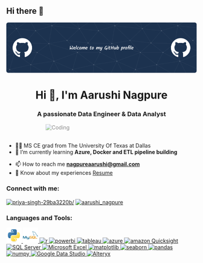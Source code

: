 ## Hi there 👋
![MasterHead](https://github.com/aarushi126/aarushi126/blob/main/banner.png)

<h1 align="center">Hi 👋, I'm Aarushi Nagpure</h1>
<h3 align="center">A passionate Data Engineer & Data Analyst</h3>
<img align="right" alt="Coding" width="400" style="opacity: 0.5;" src="ezgif-2-9728e987ca.gif">

</br></br>
- 👩‍🎓 MS CE grad from The University Of Texas at Dallas
- 🌱 I’m currently learning **Azure, Docker and ETL pipeline building**

<!-- - 👨‍💻 All of my projects are available at [abc](abc) -->
- 📫 How to reach me **nagpureaarushi@gmail.com**
- 📄 Know about my experiences [Resume](https://drive.google.com/file/d/19RtqW4yvIKM7OXNvQbg3ETUq3lPw0Ltt/view?usp=sharing)

<h3 align="left">Connect with me:</h3>
<p align="left">
<a href="https://www.linkedin.com/in/aarushi-nagpure/" target="blank"><img align="center" src="https://raw.githubusercontent.com/rahuldkjain/github-profile-readme-generator/master/src/images/icons/Social/linked-in-alt.svg" alt="priya-singh-29ba3220b/" height="30" width="40" /></a>
<a href="https://instagram.com/aarushi_nagpure" target="blank"><img align="center" src="https://raw.githubusercontent.com/rahuldkjain/github-profile-readme-generator/master/src/images/icons/Social/instagram.svg" alt="aarushi_nagpure" height="30" width="40" /></a>
</p>

<h3 align="left">Languages and Tools:</h3>
<p align="left">
  <a href="https://www.python.org" target="_blank" rel="noreferrer"> <img src="https://raw.githubusercontent.com/devicons/devicon/master/icons/python/python-original.svg" alt="python" width="40" height="40"/> </a>
  <a href="https://www.mysql.com/" target="_blank" rel="noreferrer"> <img src="https://raw.githubusercontent.com/devicons/devicon/master/icons/mysql/mysql-original-wordmark.svg" alt="mysql" width="40" height="40"/> </a>
  <a href="https://www.r-project.org/" target="_blank" rel="noreferrer"> <img src="https://www.vectorlogo.zone/logos/r-project/r-project-icon.svg" alt="r" width="40" height="40"/> </a>
  <a href="https://powerbi.microsoft.com/" target="_blank" rel="noreferrer"> <img src="https://www.vectorlogo.zone/logos/microsoft_powerbi/microsoft_powerbi-icon.svg" alt="powerbi" width="40" height="40"/> </a>
  <a href="https://www.tableau.com/" target="_blank" rel="noreferrer"> <img src="" alt="tableau" width="40" height="40"/> </a>
  <a href="https://azure.microsoft.com/" target="_blank" rel="noreferrer"> <img src="https://www.vectorlogo.zone/logos/microsoft_azure/microsoft_azure-icon.svg" alt="azure" width="40" height="40"/> </a>
  <a href="https://aws.amazon.com/quicksight/" target="_blank" rel="noreferrer"> <img src="https://www.vectorlogo.zone/logos/amazon_aws/amazon_aws-icon.svg" alt="amazon Quicksight" width="40" height="40"/> </a>
  <a href="https://www.microsoft.com/en-us/sql-server" target="_blank" rel="noreferrer"> <img src="https://www.svgrepo.com/show/303229/microsoft-sql-server-logo.svg" alt="SQL Server" width="40" height="40"/> </a>
  <a href="https://www.microsoft.com/en-us/microsoft-365/excel" target="_blank" rel="noreferrer"> <img src="[https://www.vectorlogo.zone/logos/microsoft_excel/microsoft_excel-icon.svg](https://github.com/aarushi126/aarushi126/blob/main/havvasancar_0-1653566383367.png)" alt="Microsoft Excel" width="40" height="40"/> </a>
  <a href="https://matplotlib.org/" target="_blank" rel="noreferrer"> <img src="https://upload.wikimedia.org/wikipedia/commons/8/84/Matplotlib_icon.svg" alt="matplotlib" width="40" height="40"/> </a>
  <a href="https://seaborn.pydata.org/" target="_blank" rel="noreferrer"> <img src="https://seaborn.pydata.org/_images/logo-mark-lightbg.svg" alt="seaborn" width="40" height="40"/> </a>
  <a href="https://pandas.pydata.org/" target="_blank" rel="noreferrer"> <img src="https://pandas.pydata.org/static/img/pandas_mark.svg" alt="pandas" width="40" height="40"/> </a>
  <a href="https://numpy.org/" target="_blank" rel="noreferrer"> <img src="https://upload.wikimedia.org/wikipedia/commons/3/31/NumPy_logo_2020.svg" alt="numpy" width="40" height="40"/> </a>
  <a href="https://datastudio.google.com/" target="_blank" rel="noreferrer"> <img src="" alt="Google Data Studio" width="40" height="40"/> </a>
  <a href="https://www.alteryx.com/" target="_blank" rel="noreferrer"> <img src="https://upload.wikimedia.org/wikipedia/commons/e/e6/Alteryx_Logo.png" alt="Alteryx" width="40" height="40"/> </a>
</p>


<!--
**aarushi126/aarushi126** is a ✨ _special_ ✨ repository because its `README.md` (this file) appears on your GitHub profile.

Here are some ideas to get you started:

- 🔭 I’m currently working on ...
- 🌱 I’m currently learning ...
- 👯 I’m looking to collaborate on ...
- 🤔 I’m looking for help with ...
- 💬 Ask me about ...
- 📫 How to reach me: ...
- 😄 Pronouns: ...
- ⚡ Fun fact: ...
-->
